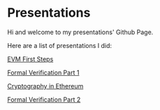 # Presentations

Hi and welcome to my presentations' Github Page.

Here are a list of presentations I did:

[EVM First Steps](./evm-first-steps/slides-export/)

[Formal Verification Part 1](./formal-verification-part1/slides-export/)

[Cryptography in Ethereum](./cryptography-in-ethereum/slides-export/)

[Formal Verification Part 2](./formal-verification-part2/slides-export/)

